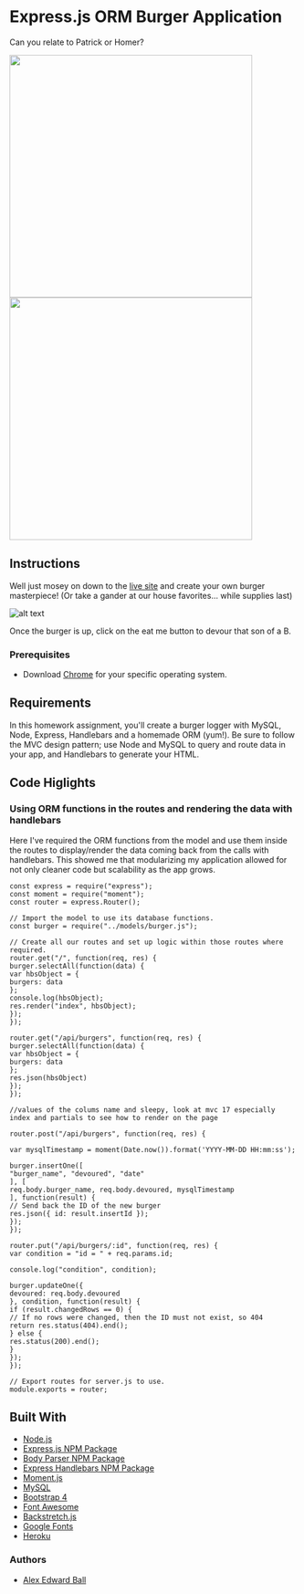 # Express.js ORM Burger Application
Can you relate to Patrick or Homer?

<img src="https://user-images.githubusercontent.com/29084524/33186776-285440de-d041-11e7-8450-2eda2b78aad7.gif" width="425"/> <img src="https://user-images.githubusercontent.com/29084524/33186775-28391f34-d041-11e7-948e-4b811daa2ec7.gif" width="425"/>

## Instructions
Well just mosey on down to the [live site](https://desolate-basin-83096.herokuapp.com/) and create your own burger masterpiece! (Or take a gander at our house favorites... while supplies last)

![alt text](https://user-images.githubusercontent.com/29084524/33225657-a7f3ea7a-d130-11e7-9da9-61a45d2037dc.png)

Once the burger is up, click on the eat me button to devour that son of a B.

### Prerequisites
+ Download [Chrome](https://www.google.com/chrome/browser/desktop/index.html) for your specific operating system.

## Requirements
In this homework assignment, you'll create a burger logger with MySQL, Node, Express, Handlebars and a homemade ORM (yum!). Be sure to follow the MVC design pattern; use Node and MySQL to query and route data in your app, and Handlebars to generate your HTML.

## Code Higlights

### Using ORM functions in the routes and rendering the data with handlebars
Here I've required the ORM functions from the model and use them inside the routes to display/render the data coming back from the calls with handlebars. This showed me that modularizing my application allowed for not only cleaner code but scalability as the app grows.

```
const express = require("express");
const moment = require("moment");
const router = express.Router();

// Import the model to use its database functions.
const burger = require("../models/burger.js");

// Create all our routes and set up logic within those routes where required.
router.get("/", function(req, res) {
burger.selectAll(function(data) {
var hbsObject = {
burgers: data
};
console.log(hbsObject);
res.render("index", hbsObject);
});
});

router.get("/api/burgers", function(req, res) {
burger.selectAll(function(data) {
var hbsObject = {
burgers: data
};
res.json(hbsObject)
});
});

//values of the colums name and sleepy, look at mvc 17 especially index and partials to see how to render on the page

router.post("/api/burgers", function(req, res) {

var mysqlTimestamp = moment(Date.now()).format('YYYY-MM-DD HH:mm:ss');

burger.insertOne([
"burger_name", "devoured", "date"
], [
req.body.burger_name, req.body.devoured, mysqlTimestamp
], function(result) {
// Send back the ID of the new burger
res.json({ id: result.insertId });
});
});

router.put("/api/burgers/:id", function(req, res) {
var condition = "id = " + req.params.id;

console.log("condition", condition);

burger.updateOne({
devoured: req.body.devoured
}, condition, function(result) {
if (result.changedRows == 0) {
// If no rows were changed, then the ID must not exist, so 404
return res.status(404).end();
} else {
res.status(200).end();
}
});
});

// Export routes for server.js to use.
module.exports = router;
```

## Built With
+ [Node.js](https://nodejs.org/en/)
+ [Express.js NPM Package](https://www.npmjs.com/package/express)
+ [Body Parser NPM Package](https://www.npmjs.com/package/body-parser)
+ [Express Handlebars NPM Package](https://www.npmjs.com/package/express-handlebars)
+ [Moment.js](http://momentjs.com/)
+ [MySQL](https://www.npmjs.com/package/mysql)
+ [Bootstrap 4](https://getbootstrap.com/)
+ [Font Awesome](http://fontawesome.io/icons/)
+ [Backstretch.js](http://www.jquery-backstretch.com/)
+ [Google Fonts](https://fonts.google.com/)
+ [Heroku](https://dashboard.heroku.com/)

### Authors
+ [Alex Edward Ball](https://github.com/AlexEBall)

